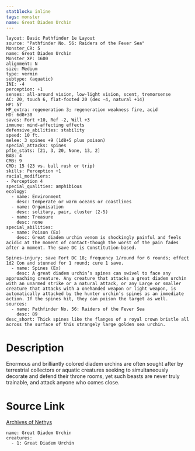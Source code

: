 ```yaml
---
statblock: inline
tags: monster
name: Great Diadem Urchin
---
```

```statblock
layout: Basic Pathfinder 1e Layout
source: "Pathfinder No. 56: Raiders of the Fever Sea"
Monster_CR: 5
name: Great Diadem Urchin
Monster_XP: 1600
alignment: N
size: Medium
type: vermin
subtype: (aquatic)
INI: -4
perception: +1
senses: all-around vision, low-light vision, scent, tremorsense
AC: 20, touch 6, flat-footed 20 (dex -4, natural +14)
HP: 57
HP_extra: regeneration 3; regeneration weakness fire, acid
HD: 6d8+30
saves: Fort +10, Ref -2, Will +3
immune: mind-affecting effects
defensive_abilities: stability
speed: 10 ft.
melee: 3 spines +9 (1d8+5 plus poison)
special_attacks: spines
pf1e_stats: [21, 3, 20, None, 13, 2]
BAB: 4
CMB: 9
CMD: 15 (23 vs. bull rush or trip)
skills: Perception +1
racial_modifiers:
- Perception 4
special_qualities: amphibious
ecology:
  - name: Environment
    desc: temperate or warm oceans or coastlines
  - name: Organisation
    desc: solitary, pair, cluster (2-5)
  - name: Treasure
    desc: none
special_abilities:
  - name: Poison (Ex)
    desc: Great diadem urchin venom is shockingly painful and feels acidic at the moment of contact-though the worst of the pain fades after a moment. The save DC is Constitution-based.

Spines-injury; save Fort DC 18; frequency 1/round for 6 rounds; effect 1d2 Con and stunned for 1 round; cure 1 save.
  - name: Spines (Ex)
    desc: A great diadem urchin’s spines can swivel to face any approaching creature. Any creature that attacks a great diadem urchin with an unarmed strike or a natural attack, or any Large or smaller creature that attacks with a onehanded weapon or light weapon, is automatically attacked by the hunter urchin’s spines as an immediate action. If the spines hit, they can poison the target as well.
sources:
  - name: Pathfinder No. 56: Raiders of the Fever Sea
    desc: 89
desc_short: Thick spines like the flanges of a royal crown bristle all across the surface of this strangely large golden sea urchin.
```
# Description
Enormous and brilliantly colored diadem urchins are often sought after by terrestrial collectors or aquatic creatures seeking to simultaneously decorate and defend their throne rooms, yet such beasts are never truly trainable, and attack anyone who comes close.
# Source Link
[Archives of Nethys](https://aonprd.com/MonsterDisplay.aspx?ItemName=Great%20Diadem%20Urchin)
```encounter-table
name: Great Diadem Urchin
creatures:
  - 1: Great Diadem Urchin
```
